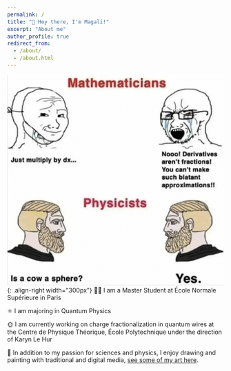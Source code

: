 ```yaml
---
permalink: /
title: "👋 Hey there, I'm Magali!"
excerpt: "About me"
author_profile: true
redirect_from: 
  - /about/
  - /about.html
---
```


![meme](/images/meme.png){: .align-right width="300px"}
👩‍🎓 I am a Master Student at École Normale Supérieure in Paris

⚛️ I am majoring in Quantum Physics

🌞 I am currently working on charge fractionalization in quantum wires at the Centre de Physique Théorique, École Polytechnique under the direction of Karyn Le Hur

🌈 In addition to my passion for sciences and physics, I enjoy drawing and painting with traditional and digital media, [see some of my art here](https://www.instagram.com/iromagz/).
